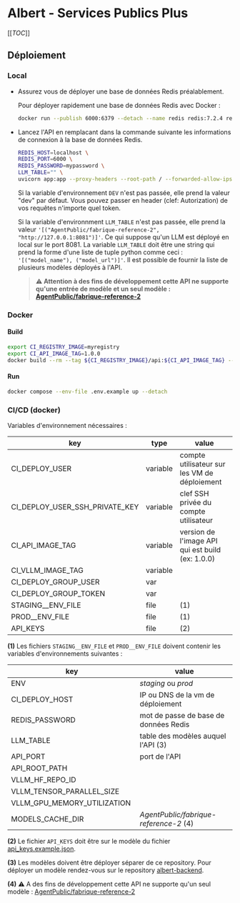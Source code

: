 # Albert - Services Publics Plus

[[_TOC_]]

## Déploiement

### Local

* Assurez vous de déployer une base de données Redis préalablement.

    Pour déployer rapidement une base de données Redis avec Docker :

    ```bash
    docker run --publish 6000:6379 --detach --name redis redis:7.2.4 redis-server --save 20 1 --loglevel warning --requirepass mypassword
    ```

* Lancez l'API en remplacant dans la commande suivante les informations de connexion à la base de données Redis.

    ```bash
    REDIS_HOST=localhost \
    REDIS_PORT=6000 \
    REDIS_PASSWORD=mypassword \
    LLM_TABLE="" \
    uvicorn app:app --proxy-headers --root-path / --forwarded-allow-ips '*' --host 0.0.0.0 --port 8000 --reload
    ```

    Si la variable d'environnement `DEV` n'est pas passée, elle prend la valeur "dev" par défaut. Vous pouvez passer en header (clef: Autorization) de vos requêtes n'importe quel token.

    Si la variable d'environnment `LLM_TABLE` n'est pas passée, elle prend la valeur `'[("AgentPublic/fabrique-reference-2", "http://127.0.0.1:8081")]'`. Ce qui suppose qu'un LLM est déployé en local sur le port 8081. La variable `LLM_TABLE` doit être une string qui prend la forme d'une liste de tuple python comme ceci : `'[("model_name"), ("model_url")]'`. Il est possible de fournir la liste de plusieurs modèles déployés à l'API.

    > **⚠️ Attention à des fins de développement cette API ne supporte qu'une entrée de modèle et un seul modèle : [AgentPublic/fabrique-reference-2](https://huggingface.co/AgentPublic/fabrique-reference-2)**

### Docker

#### Build

```bash
export CI_REGISTRY_IMAGE=myregistry
export CI_API_IMAGE_TAG=1.0.0
docker build --rm --tag ${CI_REGISTRY_IMAGE}/api:${CI_API_IMAGE_TAG} --file ./Dockerfile .
```

#### Run

```bash
docker compose --env-file .env.example up --detach
```

### CI/CD (docker)

Variables d'environnement nécessaires :

| key | type | value |
| --- | --- | --- |
| CI_DEPLOY_USER | variable | compte utilisateur sur les VM de déploiement |
| CI_DEPLOY_USER_SSH_PRIVATE_KEY | variable | clef SSH privée du compte utilisateur |
| CI_API_IMAGE_TAG | variable | version de l'image API qui est build (ex: 1.0.0) |
| CI_VLLM_IMAGE_TAG | variable | |
| CI_DEPLOY_GROUP_USER | var | |
| CI_DEPLOY_GROUP_TOKEN | var | |
| STAGING__ENV_FILE | file | (1) |
| PROD__ENV_FILE | file | (1) |
| API_KEYS | file | (2) |

**(1)** Les fichiers `STAGING__ENV_FILE` et `PROD__ENV_FILE` doivent contenir les variables d'environnements suivantes :

| key | value |
| --- | --- |
| ENV | *staging* ou *prod* |
| CI_DEPLOY_HOST | IP ou DNS de la vm de déploiement |
| REDIS_PASSWORD | mot de passe de base de données Redis |
| LLM_TABLE | table des modèles auquel l'API (3) |
| API_PORT | port de l'API |
| API_ROOT_PATH | |
| VLLM_HF_REPO_ID | |
| VLLM_TENSOR_PARALLEL_SIZE | |
| VLLM_GPU_MEMORY_UTILIZATION | |
| MODELS_CACHE_DIR | *AgentPublic/fabrique-reference-2* (4) | 

**(2)** Le fichier `API_KEYS` doit être sur le modèle du fichier [api_keys.example.json](./api_keys.example.json).

**(3)** Les modèles doivent être déployer séparer de ce repository. Pour déployer un modèle rendez-vous sur le repository [albert-backend](https://gitlab.com/etalab-datalab/llm/albert-backend).

**(4)** ⚠️ A des fins de développement cette API ne supporte qu'un seul modèle : [AgentPublic/fabrique-reference-2](https://huggingface.co/AgentPublic/fabrique-reference-2)